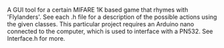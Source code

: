 A GUI tool for a certain MIFARE 1K based game that rhymes with 'Flylanders'. See each .h file for a description of the possible actions using 
the given classes. This particular project requires an Arduino nano connected to the computer, which is used to interface with a PN532. See 
Interface.h for more. 
